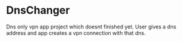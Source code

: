 # DnsChanger
Dns only vpn app project which doesnt finished yet.
User gives a dns address and app creates a vpn connection with that dns.
